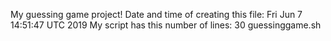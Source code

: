 My guessing game project! 
Date and time of creating this file: 
Fri Jun  7 14:51:47 UTC 2019
My script has this number of lines: 
30 guessinggame.sh

